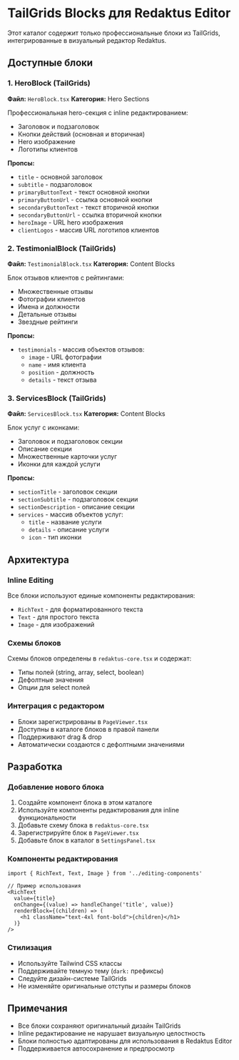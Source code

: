 # TailGrids Blocks для Redaktus Editor

Этот каталог содержит только профессиональные блоки из TailGrids, интегрированные в визуальный редактор Redaktus.

## Доступные блоки

### 1. HeroBlock (TailGrids)
**Файл:** `HeroBlock.tsx`
**Категория:** Hero Sections

Профессиональная hero-секция с inline редактированием:
- Заголовок и подзаголовок
- Кнопки действий (основная и вторичная)
- Hero изображение
- Логотипы клиентов

**Пропсы:**
- `title` - основной заголовок
- `subtitle` - подзаголовок
- `primaryButtonText` - текст основной кнопки
- `primaryButtonUrl` - ссылка основной кнопки
- `secondaryButtonText` - текст вторичной кнопки
- `secondaryButtonUrl` - ссылка вторичной кнопки
- `heroImage` - URL hero изображения
- `clientLogos` - массив URL логотипов клиентов

### 2. TestimonialBlock (TailGrids)
**Файл:** `TestimonialBlock.tsx`
**Категория:** Content Blocks

Блок отзывов клиентов с рейтингами:
- Множественные отзывы
- Фотографии клиентов
- Имена и должности
- Детальные отзывы
- Звездные рейтинги

**Пропсы:**
- `testimonials` - массив объектов отзывов:
  - `image` - URL фотографии
  - `name` - имя клиента
  - `position` - должность
  - `details` - текст отзыва

### 3. ServicesBlock (TailGrids)
**Файл:** `ServicesBlock.tsx`
**Категория:** Content Blocks

Блок услуг с иконками:
- Заголовок и подзаголовок секции
- Описание секции
- Множественные карточки услуг
- Иконки для каждой услуги

**Пропсы:**
- `sectionTitle` - заголовок секции
- `sectionSubtitle` - подзаголовок секции
- `sectionDescription` - описание секции
- `services` - массив объектов услуг:
  - `title` - название услуги
  - `details` - описание услуги
  - `icon` - тип иконки

## Архитектура

### Inline Editing
Все блоки используют единые компоненты редактирования:
- `RichText` - для форматированного текста
- `Text` - для простого текста
- `Image` - для изображений

### Схемы блоков
Схемы блоков определены в `redaktus-core.tsx` и содержат:
- Типы полей (string, array, select, boolean)
- Дефолтные значения
- Опции для select полей

### Интеграция с редактором
- Блоки зарегистрированы в `PageViewer.tsx`
- Доступны в каталоге блоков в правой панели
- Поддерживают drag & drop
- Автоматически создаются с дефолтными значениями

## Разработка

### Добавление нового блока
1. Создайте компонент блока в этом каталоге
2. Используйте компоненты редактирования для inline функциональности
3. Добавьте схему блока в `redaktus-core.tsx`
4. Зарегистрируйте блок в `PageViewer.tsx`
5. Добавьте блок в каталог в `SettingsPanel.tsx`

### Компоненты редактирования
```tsx
import { RichText, Text, Image } from '../editing-components'

// Пример использования
<RichText
  value={title}
  onChange={(value) => handleChange('title', value)}
  renderBlock={(children) => (
    <h1 className="text-4xl font-bold">{children}</h1>
  )}
/>
```

### Стилизация
- Используйте Tailwind CSS классы
- Поддерживайте темную тему (`dark:` префиксы)
- Следуйте дизайн-системе TailGrids
- Не изменяйте оригинальные отступы и размеры блоков

## Примечания

- Все блоки сохраняют оригинальный дизайн TailGrids
- Inline редактирование не нарушает визуальную целостность
- Блоки полностью адаптированы для использования в Redaktus Editor
- Поддерживается автосохранение и предпросмотр 